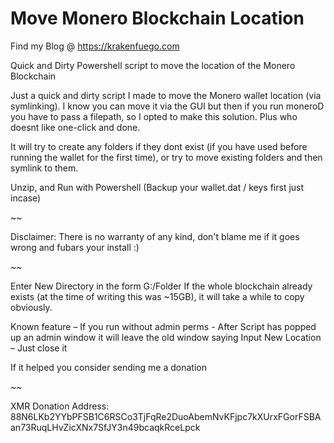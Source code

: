 # Move Monero Blockchain Location
Find my Blog @ https://krakenfuego.com

Quick and Dirty Powershell script to move the location of the Monero Blockchain

Just a quick and dirty script I made to move the Monero wallet location (via symlinking). I know you can move it via the GUI but then if you run moneroD you have to pass a filepath, so I opted to make this solution. Plus who doesnt like one-click and done.

It will try to create any folders if they dont exist (if you have used before running the wallet for the first time), or try to move existing folders and then symlink to them.

Unzip, and Run with Powershell (Backup your wallet.dat / keys first just incase)

~~

Disclaimer: There is no warranty of any kind, don't blame me if it goes wrong and fubars your install :)

~~

Enter New Directory in the form G:/Folder
If the whole blockchain already exists (at the time of writing this was ~15GB), it will take a while to copy obviously.

Known feature – If you run without admin perms - After Script has popped up an admin window it will leave the old window saying Input New Location – Just close it

If it helped you consider sending me a donation 

~~

XMR Donation Address: 88N6LKb2YYbPFSB1C6RSCo3TjFqRe2DuoAbemNvKFjpc7kXUrxFGorFSBAan73RuqLHvZicXNx7SfJY3n49bcaqkRceLpck
